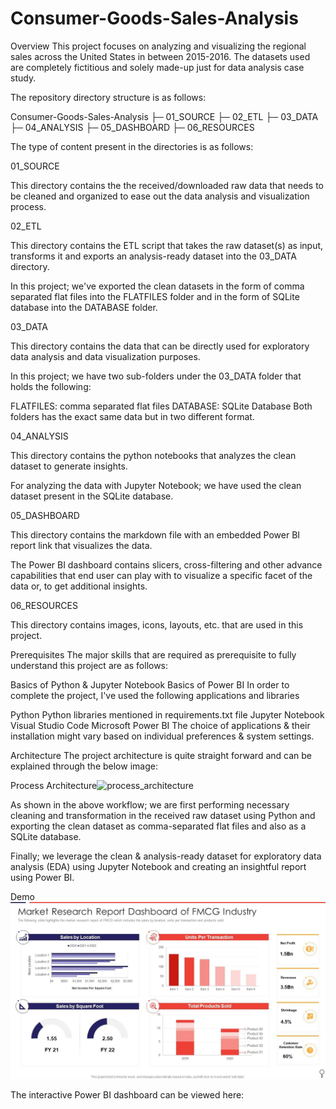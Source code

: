 # Consumer-Goods-Sales-Analysis
Overview
This project focuses on analyzing and visualizing the regional sales across the United States in between 2015-2016. The datasets used are completely fictitious and solely made-up just for data analysis case study.

The repository directory structure is as follows:

Consumer-Goods-Sales-Analysis
├─ 01_SOURCE
├─ 02_ETL
├─ 03_DATA
├─ 04_ANALYSIS
├─ 05_DASHBOARD
├─ 06_RESOURCES

The type of content present in the directories is as follows:

01_SOURCE

This directory contains the the received/downloaded raw data that needs to be cleaned and organized to ease out the data analysis and visualization process.

02_ETL

This directory contains the ETL script that takes the raw dataset(s) as input, transforms it and exports an analysis-ready dataset into the 03_DATA directory.

In this project; we've exported the clean datasets in the form of comma separated flat files into the FLATFILES folder and in the form of SQLite database into the DATABASE folder.

03_DATA

This directory contains the data that can be directly used for exploratory data analysis and data visualization purposes.

In this project; we have two sub-folders under the 03_DATA folder that holds the following:

FLATFILES: comma separated flat files
DATABASE: SQLite Database
Both folders has the exact same data but in two different format.

04_ANALYSIS

This directory contains the python notebooks that analyzes the clean dataset to generate insights.

For analyzing the data with Jupyter Notebook; we have used the clean dataset present in the SQLite database.

05_DASHBOARD

This directory contains the markdown file with an embedded Power BI report link that visualizes the data.

The Power BI dashboard contains slicers, cross-filtering and other advance capabilities that end user can play with to visualize a specific facet of the data or, to get additional insights.

06_RESOURCES

This directory contains images, icons, layouts, etc. that are used in this project.

Prerequisites
The major skills that are required as prerequisite to fully understand this project are as follows:

Basics of Python & Jupyter Notebook
Basics of Power BI
In order to complete the project, I've used the following applications and libraries

Python
Python libraries mentioned in requirements.txt file
Jupyter Notebook
Visual Studio Code
Microsoft Power BI
The choice of applications & their installation might vary based on individual preferences & system settings.

Architecture
The project architecture is quite straight forward and can be explained through the below image:

Process Architecture![process_architecture](https://user-images.githubusercontent.com/106774987/228347248-01279b2e-16f4-49c8-a597-3a70a9d323d2.png)


As shown in the above workflow; we are first performing necessary cleaning and transformation in the received raw dataset using Python and exporting the clean dataset as comma-separated flat files and also as a SQLite database.

Finally; we leverage the clean & analysis-ready dataset for exploratory data analysis (EDA) using Jupyter Notebook and creating an insightful report using Power BI.


Demo![dashboard](https://github.com/MohamedNufais5891/SalesInsights_projects/blob/main/Consumer-Goods-Sales-Analysis-main/DASHBOARD/market_research_report_dashboard_of_fmcg_industry_slide01.jpg)

The interactive Power BI dashboard can be viewed here:
